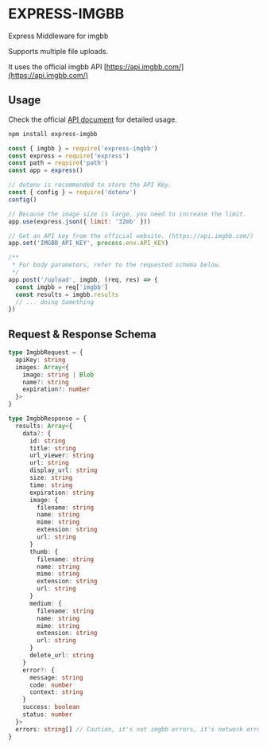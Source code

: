# EXPRESS-IMGBB

Express Middleware for imgbb

Supports multiple file uploads.

It uses the official imgbb API [https://api.imgbb.com/](https://api.imgbb.com/)

## Usage

Check the official [API document](https://api.imgbb.com/) for detailed usage.

```bash
npm install express-imgbb
```

```javascript
const { imgbb } = require('express-imgbb')
const express = require('express')
const path = require('path')
const app = express()

// dotenv is recommended to store the API Key.
const { config } = require('dotenv')
config()

// Because the image size is large, you need to increase the limit.
app.use(express.json({ limit: '32mb' }))

// Get an API key from the official website. (https://api.imgbb.com/)
app.set('IMGBB_API_KEY', process.env.API_KEY)

/**
 * For body parameters, refer to the requested schema below.
 */
app.post('/upload', imgbb, (req, res) => {
  const imgbb = req['imgbb']
  const results = imgbb.results
  // ... doing Something
})
```

## Request & Response Schema

```typescript
type ImgbbRequest = {
  apiKey: string
  images: Array<{
    image: string | Blob
    name?: string
    expiration?: number
  }>
}

type ImgbbResponse = {
  results: Array<{
    data?: {
      id: string
      title: string
      url_viewer: string
      url: string
      display_url: string
      size: string
      time: string
      expiration: string
      image: {
        filename: string
        name: string
        mime: string
        extension: string
        url: string
      }
      thumb: {
        filename: string
        name: string
        mime: string
        extension: string
        url: string
      }
      medium: {
        filename: string
        name: string
        mime: string
        extension: string
        url: string
      }
      delete_url: string
    }
    error?: {
      message: string
      code: number
      context: string
    }
    success: boolean
    status: number
  }>
  errors: string[] // Caution, it's not imgbb errors, it's network errors.
}
```
